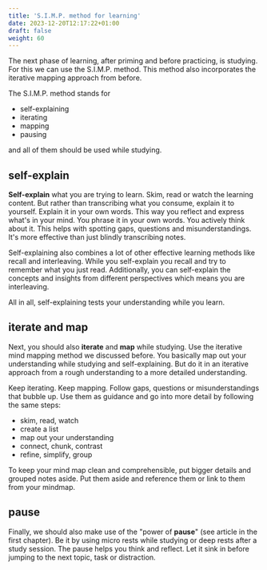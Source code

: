 ```yaml
---
title: 'S.I.M.P. method for learning'
date: 2023-12-20T12:17:22+01:00
draft: false
weight: 60
---
```


The next phase of learning, after priming and before practicing, is studying.
For this we can use the S.I.M.P. method. This method also incorporates the
iterative mapping approach from before.

The S.I.M.P. method stands for

- self-explaining
- iterating
- mapping
- pausing

and all of them should be used while studying.

## self-explain

**Self-explain** what you are trying to learn. Skim, read or watch the learning
content. But rather than transcribing what you consume, explain it to yourself.
Explain it in your own words. This way you reflect and express what's in your
mind. You phrase it in your own words. You actively think about it. This helps
with spotting gaps, questions and misunderstandings. It's more effective than
just blindly transcribing notes.

Self-explaining also combines a lot of other effective learning methods like
recall and interleaving. While you self-explain you recall and try to remember
what you just read. Additionally, you can self-explain the concepts and
insights from different perspectives which means you are interleaving.

All in all, self-explaining tests your understanding while you learn.

## iterate and map

Next, you should also **iterate** and **map** while studying. Use the iterative
mind mapping method we discussed before. You basically map out your
understanding while studying and self-explaining. But do it in an iterative
approach from a rough understanding to a more detailed understanding.

Keep iterating. Keep mapping. Follow gaps, questions or misunderstandings that
bubble up. Use them as guidance and go into more detail by following the same
steps:

- skim, read, watch
- create a list
- map out your understanding
- connect, chunk, contrast
- refine, simplify, group

To keep your mind map clean and comprehensible, put bigger details and grouped
notes aside. Put them aside and reference them or link to them from your
mindmap.

## pause

Finally, we should also make use of the "power of **pause**" (see article in
the first chapter). Be it by using micro rests while studying or deep rests
after a study session. The pause helps you think and reflect. Let it sink in
before jumping to the next topic, task or distraction.
